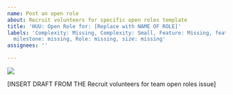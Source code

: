 ```yaml
---
name: Post an open role
about: Recruit volunteers for specific open roles template
title: 'HUU: Open Role for: [Replace with NAME OF ROLE]'
labels: 'Complexity: Missing, Complexity: Small, Feature: Missing, feature: recruitment,
  milestone: missing, Role: missing, size: missing'
assignees: ''

---
```


<img src="https://user-images.githubusercontent.com/26660349/114799694-38cb3a80-9d66-11eb-8b08-78bdc1b653b3.png" />

[INSERT DRAFT FROM THE Recruit volunteers for team open roles issue]
